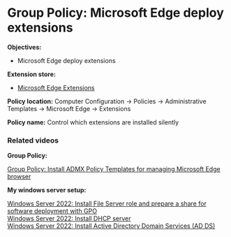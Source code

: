 # Group Policy: Microsoft Edge deploy extensions

<b>Objectives:</b>

* Microsoft Edge deploy extensions

<b>Extension store:</b>

* [Microsoft Edge Extensions](https://microsoftedge.microsoft.com/addons/Get-started-with-microsoft-edge-extensions)

<b>Policy location:</b> Computer Configuration -> Policies -> Administrative Templates -> Microsoft Edge -> Extensions

<b>Policy name:</b> Control which extensions are installed silently

### Related videos

<b>Group Policy:</b> <br />

[Group Policy: Install ADMX Policy Templates for managing Microsoft Edge browser](https://youtu.be/0l6GYaL_ToU)

<b>My windows server setup:</b> <br />

[Windows Server 2022: Install File Server role and prepare a share for software deployment with GPO](https://youtu.be/jEWSdC2qwyA) <br />
[Windows Server 2022: Install DHCP server](https://youtu.be/8n0MD9stQis) <br />
[Windows Server 2022: Install Active Directory Domain Services (AD DS)](https://youtu.be/1cYewbW3Tl0) <br />